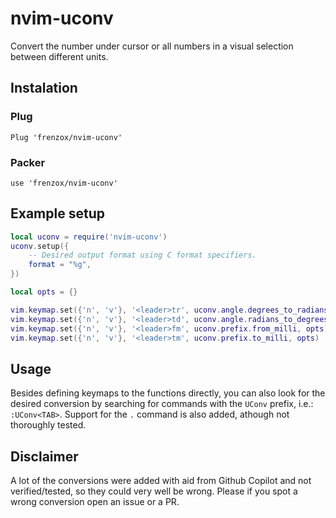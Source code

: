 # nvim-uconv

Convert the number under cursor or all numbers in a visual selection between different units.

## Instalation

### Plug
```
Plug 'frenzox/nvim-uconv'
```

### Packer
```
use 'frenzox/nvim-uconv'

```

## Example setup

```lua
local uconv = require('nvim-uconv')
uconv.setup({
    -- Desired output format using C format specifiers.
    format = "%g",
})

local opts = {}

vim.keymap.set({'n', 'v'}, '<leader>tr', uconv.angle.degrees_to_radians, opts)
vim.keymap.set({'n', 'v'}, '<leader>td', uconv.angle.radians_to_degrees, opts)
vim.keymap.set({'n', 'v'}, '<leader>fm', uconv.prefix.from_milli, opts)
vim.keymap.set({'n', 'v'}, '<leader>tm', uconv.prefix.to_milli, opts)
```

## Usage

Besides defining keymaps to the functions directly, you can also look for the desired conversion by searching for commands with the `UConv` prefix, i.e.: `:UConv<TAB>`.
Support for the `.` command is also added, athough not thoroughly tested.

## Disclaimer
A lot of the conversions were added with aid from Github Copilot and not verified/tested, so they could very well be wrong. Please if you spot a wrong conversion open an issue or a PR.
